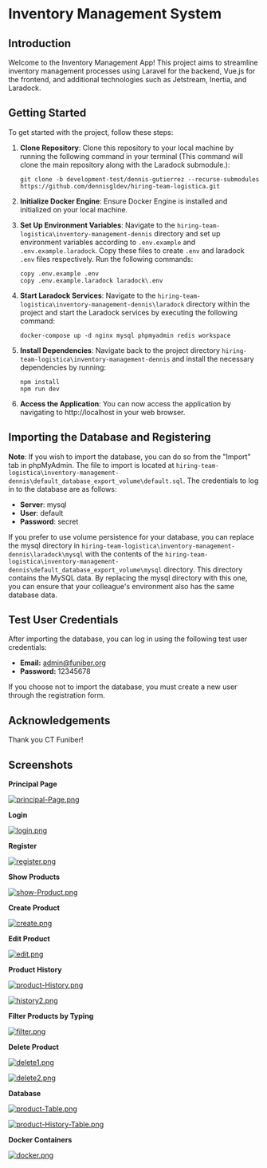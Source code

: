 # Inventory Management System

## Introduction

Welcome to the Inventory Management App! This project aims to streamline inventory management processes using Laravel for the backend, Vue.js for the frontend, and additional technologies such as Jetstream, Inertia, and Laradock.

## Getting Started

To get started with the project, follow these steps:

1. **Clone Repository**: Clone this repository to your local machine by running the following command in your terminal (This command will clone the main repository along with the Laradock submodule.):

   ```
   git clone -b development-test/dennis-gutierrez --recurse-submodules https://github.com/dennisgldev/hiring-team-logistica.git
   ```

2. **Initialize Docker Engine**: Ensure Docker Engine is installed and initialized on your local machine.

3. **Set Up Environment Variables**: Navigate to the `hiring-team-logistica\inventory-management-dennis` directory and set up environment variables according to `.env.example` and `.env.example.laradock`. Copy these files to create `.env` and laradock `.env` files respectively. Run the following commands:

   ```
   copy .env.example .env
   copy .env.example.laradock laradock\.env
   ```

4. **Start Laradock Services**: Navigate to the `hiring-team-logistica\inventory-management-dennis\laradock` directory within the project and start the Laradock services by executing the following command:

   ```
   docker-compose up -d nginx mysql phpmyadmin redis workspace
   ```

5. **Install Dependencies**: Navigate back to the project directory `hiring-team-logistica\inventory-management-dennis` and install the necessary dependencies by running:

   ```
   npm install
   npm run dev
   ```

6. **Access the Application**: You can now access the application by navigating to http://localhost in your web browser.

## Importing the Database and Registering

**Note**: If you wish to import the database, you can do so from the "Import" tab in phpMyAdmin. The file to import is located at `hiring-team-logistica\inventory-management-dennis\default_database_export_volume\default.sql`. The credentials to log in to the database are as follows:

- **Server**: mysql
- **User**: default
- **Password**: secret

If you prefer to use volume persistence for your database, you can replace the mysql directory in `hiring-team-logistica\inventory-management-dennis\laradock\mysql` with the contents of the `hiring-team-logistica\inventory-management-dennis\default_database_export_volume\mysql` directory. This directory contains the MySQL data. By replacing the mysql directory with this one, you can ensure that your colleague's environment also has the same database data.

## Test User Credentials

After importing the database, you can log in using the following test user credentials:

- **Email:** admin@funiber.org
- **Password:** 12345678

If you choose not to import the database, you must create a new user through the registration form.

## Acknowledgements

Thank you CT Funiber!

## Screenshots

**Principal Page**

[![principal-Page.png](https://i.postimg.cc/bvFp9D4K/principal-Page.png)](https://postimg.cc/t1PKXTq5)

**Login**

[![login.png](https://i.postimg.cc/xjNTg5fg/login.png)](https://postimg.cc/NLYcj1rr)

**Register**

[![register.png](https://i.postimg.cc/7hS44Bbk/register.png)](https://postimg.cc/K3cwrDnq)

**Show Products**

[![show-Product.png](https://i.postimg.cc/ry4M5pjP/show-Product.png)](https://postimg.cc/7bqFkwp3)

**Create Product**

[![create.png](https://i.postimg.cc/G2V3d8Qk/create.png)](https://postimg.cc/5Y5WmtD0)

**Edit Product**

[![edit.png](https://i.postimg.cc/CLyM28d0/edit.png)](https://postimg.cc/9zpjRrGg)

**Product History**

[![product-History.png](https://i.postimg.cc/852Gq8p4/product-History.png)](https://postimg.cc/XGktCzyB)

[![history2.png](https://i.postimg.cc/Xvvn5c1f/history2.png)](https://postimg.cc/XrTMSFbq)

**Filter Products by Typing**

[![filter.png](https://i.postimg.cc/jScsCkcq/filter.png)](https://postimg.cc/21qpKGgg)

**Delete Product**

[![delete1.png](https://i.postimg.cc/tJ6qTqS8/delete1.png)](https://postimg.cc/MfW23S8Y)

[![delete2.png](https://i.postimg.cc/fTxWQb09/delete2.png)](https://postimg.cc/xc1VKn5f)

**Database**

[![product-Table.png](https://i.postimg.cc/pXYv11gQ/product-Table.png)](https://postimg.cc/zVB4ypD3)

[![product-History-Table.png](https://i.postimg.cc/fThZChgT/product-History-Table.png)](https://postimg.cc/Lhvr4Gpr)

**Docker Containers**

[![docker.png](https://i.postimg.cc/Pxph3fjN/docker.png)](https://postimg.cc/dkYzDYDK)